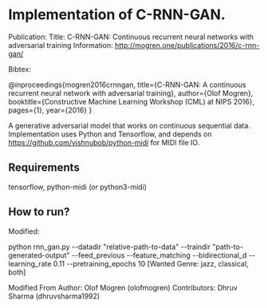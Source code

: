 # Implementation of C-RNN-GAN.

Publication:
Title: C-RNN-GAN: Continuous recurrent neural networks with adversarial training
Information: http://mogren.one/publications/2016/c-rnn-gan/

Bibtex:

@inproceedings{mogren2016crnngan, 
  title={C-RNN-GAN: A continuous recurrent neural network with adversarial training}, 
  author={Olof Mogren}, 
  booktitle={Constructive Machine Learning Workshop (CML) at NIPS 2016}, 
  pages={1}, 
  year={2016}
}


A generative adversarial model that works on continuous sequential data.
Implementation uses Python and Tensorflow, and depends on
https://github.com/vishnubob/python-midi for MIDI file IO.

## Requirements

tensorflow, python-midi (or python3-midi)

## How to run?

Modified:

python rnn_gan.py --datadir "relative-path-to-data" --traindir "path-to-generated-output" --feed_previous --feature_matching --bidirectional_d --learning_rate 0.11 --pretraining_epochs 10 [Wanted Genre: jazz, classical, both]

Modified From
Author: Olof Mogren (olofmogren)
Contributors: Dhruv Sharma (dhruvsharma1992)

